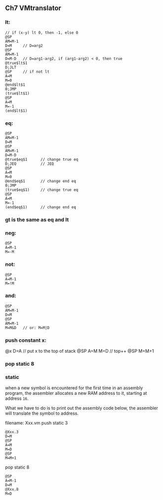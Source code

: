 ## Ch7 VMtranslator

### lt:

    // if (x-y) lt 0, then -1, else 0
    @SP
    AM=M-1
    D=M     // D=arg2
    @SP
    AM=M-1
    D=M-D   // D=arg1-arg2, if (arg1-arg2) < 0, then true
    @true$lt$1
    D;JLT
    @SP     // if not lt
    A=M
    M=0
    @end$lt$1
    0;JMP
    (true$lt$1)
    @SP
    A=M
    M=-1
    (end$lt$1)

### eq:

    @SP
    AM=M-1
    D=M
    @SP
    AM=M-1
    D=M-D
    @true$eq$1      // change true eq
    D;JEQ           // JEQ
    @SP
    A=M
    M=0
    @end$eq$1       // change end eq
    0;JMP
    (true$eq$1)     // change true eq
    @SP
    A=M
    M=-1
    (end$eq$1)      // change end eq

### gt is the same as eq and lt

### neg:

    @SP
    A=M-1
    M=-M

### not:

    @SP
    A=M-1
    M=!M

### and:

    @SP
    AM=M-1
    D=M
    @SP
    AM=M-1
    M=M&D   // or: M=M|D


### push constant x:
@x
D=A
// put x to the top of stack
@SP
A=M
M=D
// top++
@SP
M=M+1

### pop static 8


### static

when a new symbol is encountered for the first time in an assembly program,
the assembler allocates a new RAM address to it, starting at address `16`.

What we have to do is to print out the assembly code below, the assembler
will translate the symbol to address.

filename: Xxx.vm
push static 3

    @Xxx.3
    D=M
    @SP
    A=M
    M=D
    @SP
    M=M+1

pop static 8

	@SP
	A=M-1
	D=M
	@Xxx.8
	M=D
